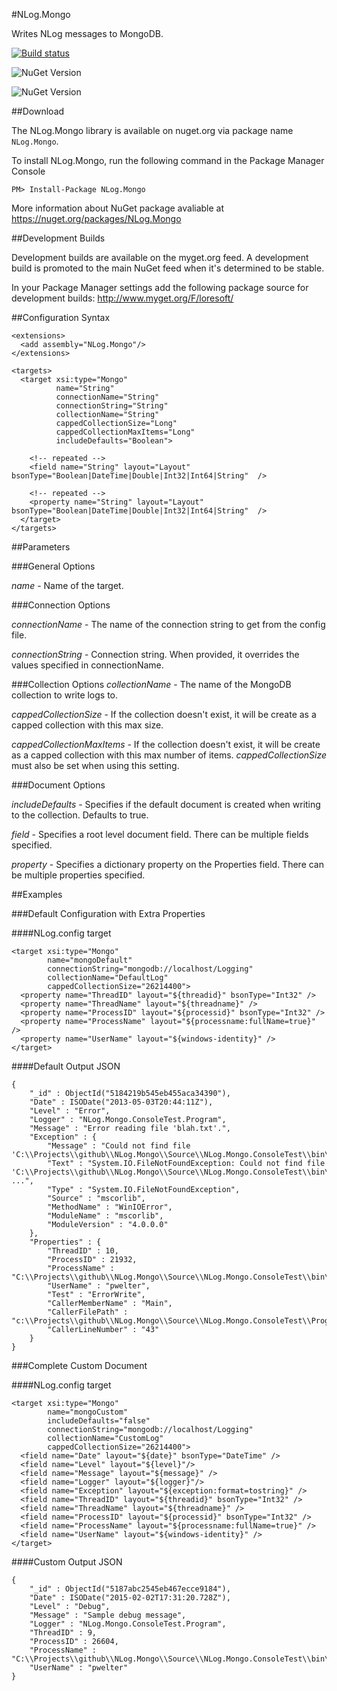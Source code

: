 #NLog.Mongo

Writes NLog messages to MongoDB.

[![Build status](https://ci.appveyor.com/api/projects/status/papk0yl4xf7agyxt)](https://ci.appveyor.com/project/LoreSoft/nlog-mongo)

![NuGet Version](https://img.shields.io/nuget/v/NLog.Mongo.svg?style=flat-square)

![NuGet Version](https://img.shields.io/nuget/dt/NLog.Mongo.svg?style=flat-square)

##Download

The NLog.Mongo library is available on nuget.org via package name `NLog.Mongo`.

To install NLog.Mongo, run the following command in the Package Manager Console

    PM> Install-Package NLog.Mongo
    
More information about NuGet package avaliable at
<https://nuget.org/packages/NLog.Mongo>

##Development Builds

Development builds are available on the myget.org feed.  A development build is promoted to the main NuGet feed when it's determined to be stable. 

In your Package Manager settings add the following package source for development builds:
<http://www.myget.org/F/loresoft/>

##Configuration Syntax

    <extensions>
      <add assembly="NLog.Mongo"/>
    </extensions>

    <targets>
      <target xsi:type="Mongo"
              name="String"
              connectionName="String"
              connectionString="String"
              collectionName="String"
              cappedCollectionSize="Long"
              cappedCollectionMaxItems="Long"
              includeDefaults="Boolean">
        
        <!-- repeated --> 
        <field name="String" layout="Layout" bsonType="Boolean|DateTime|Double|Int32|Int64|String"  />
        
        <!-- repeated --> 
        <property name="String" layout="Layout" bsonType="Boolean|DateTime|Double|Int32|Int64|String"  />
      </target>
    </targets>


##Parameters

###General Options

_name_ - Name of the target.

###Connection Options

_connectionName_ - The name of the connection string to get from the config file. 

_connectionString_ - Connection string. When provided, it overrides the values specified in connectionName. 

###Collection Options
_collectionName_ - The name of the MongoDB collection to write logs to.  

_cappedCollectionSize_ - If the collection doesn't exist, it will be create as a capped collection with this max size.

_cappedCollectionMaxItems_ - If the collection doesn't exist, it will be create as a capped collection with this max number of items.  _cappedCollectionSize_ must also be set when using this setting.

###Document Options

_includeDefaults_ - Specifies if the default document is created when writing to the collection.  Defaults to true.

_field_ - Specifies a root level document field. There can be multiple fields specified.

_property_ - Specifies a dictionary property on the Properties field. There can be multiple properties specified.

##Examples

###Default Configuration with Extra Properties

####NLog.config target

    <target xsi:type="Mongo"
            name="mongoDefault"
            connectionString="mongodb://localhost/Logging"
            collectionName="DefaultLog"
            cappedCollectionSize="26214400">
      <property name="ThreadID" layout="${threadid}" bsonType="Int32" />
      <property name="ThreadName" layout="${threadname}" />
      <property name="ProcessID" layout="${processid}" bsonType="Int32" />
      <property name="ProcessName" layout="${processname:fullName=true}" />
      <property name="UserName" layout="${windows-identity}" />
    </target>

####Default Output JSON

    {
        "_id" : ObjectId("5184219b545eb455aca34390"),
        "Date" : ISODate("2013-05-03T20:44:11Z"),
        "Level" : "Error",
        "Logger" : "NLog.Mongo.ConsoleTest.Program",
        "Message" : "Error reading file 'blah.txt'.",
        "Exception" : {
            "Message" : "Could not find file 'C:\\Projects\\github\\NLog.Mongo\\Source\\NLog.Mongo.ConsoleTest\\bin\\Debug\\blah.txt'.",
            "Text" : "System.IO.FileNotFoundException: Could not find file 'C:\\Projects\\github\\NLog.Mongo\\Source\\NLog.Mongo.ConsoleTest\\bin\\Debug\\blah.txt' ...",
            "Type" : "System.IO.FileNotFoundException",
            "Source" : "mscorlib",
            "MethodName" : "WinIOError",
            "ModuleName" : "mscorlib",
            "ModuleVersion" : "4.0.0.0"
        },
        "Properties" : {
            "ThreadID" : 10,
            "ProcessID" : 21932,
            "ProcessName" : "C:\\Projects\\github\\NLog.Mongo\\Source\\NLog.Mongo.ConsoleTest\\bin\\Debug\\NLog.Mongo.ConsoleTest.exe",
            "UserName" : "pwelter",
            "Test" : "ErrorWrite",
            "CallerMemberName" : "Main",
            "CallerFilePath" : "c:\\Projects\\github\\NLog.Mongo\\Source\\NLog.Mongo.ConsoleTest\\Program.cs",
            "CallerLineNumber" : "43"
        }
    }


###Complete Custom Document

####NLog.config target

    <target xsi:type="Mongo"
            name="mongoCustom"
            includeDefaults="false"
            connectionString="mongodb://localhost/Logging"
            collectionName="CustomLog"
            cappedCollectionSize="26214400">
      <field name="Date" layout="${date}" bsonType="DateTime" />
      <field name="Level" layout="${level}"/>
      <field name="Message" layout="${message}" />
      <field name="Logger" layout="${logger}"/>
      <field name="Exception" layout="${exception:format=tostring}" />
      <field name="ThreadID" layout="${threadid}" bsonType="Int32" />
      <field name="ThreadName" layout="${threadname}" />
      <field name="ProcessID" layout="${processid}" bsonType="Int32" />
      <field name="ProcessName" layout="${processname:fullName=true}" />
      <field name="UserName" layout="${windows-identity}" />
    </target>

####Custom Output JSON

    {
        "_id" : ObjectId("5187abc2545eb467ecce9184"),
        "Date" : ISODate("2015-02-02T17:31:20.728Z"),
        "Level" : "Debug",
        "Message" : "Sample debug message",
        "Logger" : "NLog.Mongo.ConsoleTest.Program",
        "ThreadID" : 9,
        "ProcessID" : 26604,
        "ProcessName" : "C:\\Projects\\github\\NLog.Mongo\\Source\\NLog.Mongo.ConsoleTest\\bin\\Debug\\v4.5\\NLog.Mongo.ConsoleTest.exe",
        "UserName" : "pwelter"
    }
